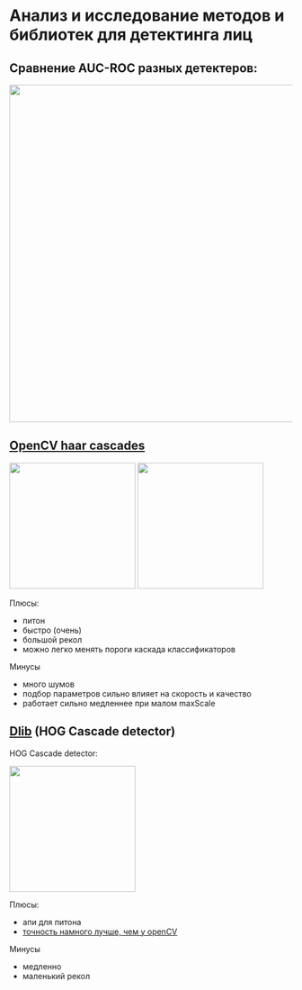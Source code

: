 # Анализ и исследование методов и библиотек для детектинга лиц


## Сравнение AUC-ROC разных детектеров:
<img src="http://www.cbsr.ia.ac.cn/faceevaluation/images/figures/curves/whole.png" width="600">

## [OpenCV haar cascades](http://docs.opencv.org/trunk/d7/d8b/tutorial_py_face_detection.html)

<img src="http://docs.opencv.org/trunk/haar_features.jpg" width="224">
<img src="http://docs.opencv.org/trunk/haar.png" width="224">

Плюсы:
+ питон
+ быстро (очень)
+ большой рекол
+ можно легко менять пороги каскада классификаторов

Минусы
- много шумов
- подбор параметров сильно влияет на скорость и качество
- работает сильно медленнее при малом maxScale


## [Dlib](http://docs.opencv.org/trunk/d7/d8b/tutorial_py_face_detection.html) (HOG Cascade detector)

HOG Cascade detector:

<img src="http://1.bp.blogspot.com/-pPgDErLVJ_k/UvBGZk22ZXI/AAAAAAAAALs/c0mJmAVZnQE/s1600/face_fhog_filters.png" width="224">

Плюсы:
+ апи для питона
+ [точность намного лучше, чем у openCV](https://www.youtube.com/watch?v=LsK0hzcEyHI)

Минусы
- медленно
- маленький рекол










